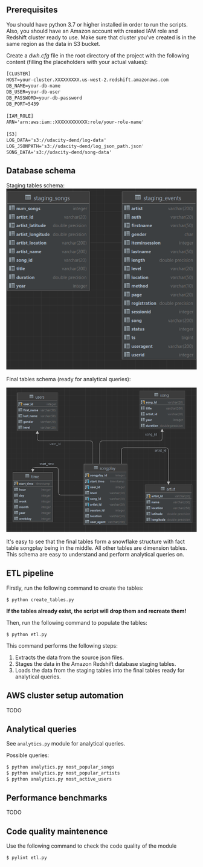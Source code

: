 ## Prerequisites

You should have python 3.7 or higher installed in order to run the scripts. Also, you should have an Amazon account with created IAM role and Redshift cluster ready to use. Make sure that cluster you've created is in the same region as the data in S3 bucket.

Create a *dwh.cfg* file in the root directory of the project with the following content (filling the placeholders with your actual values):
```
[CLUSTER]
HOST=your-cluster.XXXXXXXXX.us-west-2.redshift.amazonaws.com
DB_NAME=your-db-name
DB_USER=your-db-user
DB_PASSWORD=your-db-password
DB_PORT=5439

[IAM_ROLE]
ARN='arn:aws:iam::XXXXXXXXXXXX:role/your-role-name'

[S3]
LOG_DATA='s3://udacity-dend/log-data'
LOG_JSONPATH='s3://udacity-dend/log_json_path.json'
SONG_DATA='s3://udacity-dend/song-data'
```

## Database schema

Staging tables schema:
![Staging tables](images/staging_tables.png)

Final tables schema (ready for analytical queries):

![Final tables](images/final_tables.png)

It's easy to see that the final tables form a snowflake structure with fact table songplay being in the middle. All other tables are dimension tables. This schema are easy to understand and perform analytical queries on.


## ETL pipeline

Firstly, run the following command to create the tables:
```
$ python create_tables.py
```

**If the tables already exist, the script will drop them and recreate them!**

Then, run the following command to populate the tables:
```
$ python etl.py
```

This command performs the following steps:

1. Extracts the data from the source json files.
2. Stages the data in the Amazon Redshift database staging tables.
3. Loads the data from the staging tables into the final tables ready for analytical queries.

## AWS cluster setup automation

TODO

## Analytical queries

See `analytics.py` module for analytical queries.

Possible  queries:
```
$ python analytics.py most_popular_songs
$ python analytics.py most_popular_artists
$ python analytics.py most_active_users
```

## Performance benchmarks

TODO

## Code quality maintenence

Use the following command to check the code quality of the module
```
$ pylint etl.py
```